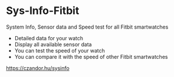 # Sys-Info-Fitbit
System Info, Sensor data and Speed test for all Fitbit smartwatches
- Detailed data for your watch
- Display all available sensor data
- You can test the speed of your watch
- You can compare it with the speed of other Fitbit smartwatches

https://czandor.hu/sysinfo


